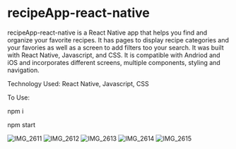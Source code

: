 # recipeApp-react-native

recipeApp-react-native is a React Native app that helps you find and organize your favorite recipes.  It has pages to display recipe categories and your favories as well as a screen to add filters too your search.  It was built with React Native, Javascript, and CSS.  It is compatible with Andriod and iOS and incorporates different screens, multiple components, styling and navigation.

Technology Used:  React Native, Javascript, CSS

To Use:

npm i

npm start

![IMG_2611](https://user-images.githubusercontent.com/50594925/89113060-ac1f5d00-d420-11ea-9a69-34312f8556ed.PNG)
![IMG_2612](https://user-images.githubusercontent.com/50594925/89113061-b0e41100-d420-11ea-8c6e-d0fc78361142.PNG)
![IMG_2613](https://user-images.githubusercontent.com/50594925/89113063-b4779800-d420-11ea-8efa-b423f28b941d.PNG)
![IMG_2614](https://user-images.githubusercontent.com/50594925/89113066-b5a8c500-d420-11ea-94de-f8a305e9af7e.PNG)
![IMG_2615](https://user-images.githubusercontent.com/50594925/89113068-b7728880-d420-11ea-8224-ff197d501877.PNG)



